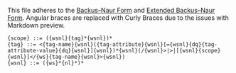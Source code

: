 
This file adheres to the [Backus–Naur Form](https://en.wikipedia.org/wiki/Backus%E2%80%93Naur_Form) and [Extended Backus–Naur Form](https://en.wikipedia.org/wiki/Extended_Backus%E2%80%93Naur_Form). Angular braces are replaced with Curly Braces due to the issues with Markdown preview.

```
{scope} ::= ({wsnl}{tag}*{wsnl})*
{tag} ::= <{tag-name}{wsnl}({tag-attribute}{wsnl}[={wsnl}{dq}{tag-attribute-value}{dq}{wsnl}]{wsnl})*{wsnl}(/{wsnl}>|>|[{wsnl}{scope}{wsnl}]</{ws}{tag-name}{wsnl}>{wsnl})
{wsnl} ::= ({ws}*{nl}*)*

```